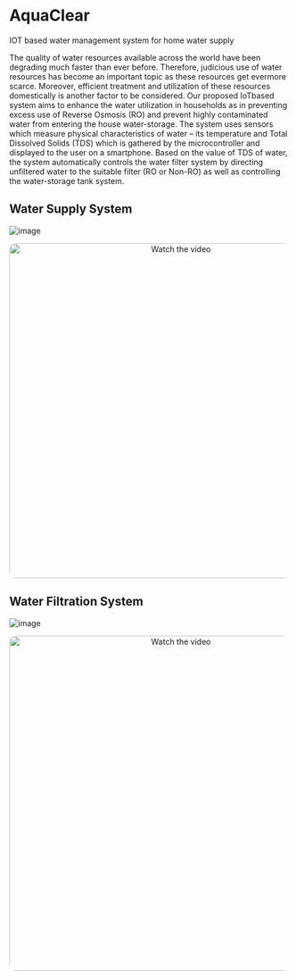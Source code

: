 # AquaClear
IOT based water management system for home water supply


The quality of water resources available across the world have been degrading much faster than ever before. Therefore,
judicious use of water resources has become an important topic as these resources get evermore scarce. Moreover,
efficient treatment and utilization of these resources domestically is another factor to be considered. Our proposed IoTbased system aims to enhance the water utilization in households as in preventing excess use of Reverse Osmosis (RO)
and prevent highly contaminated water from entering the house water-storage. The system uses sensors which measure
physical characteristics of water – its temperature and Total Dissolved Solids (TDS) which is gathered by the
microcontroller and displayed to the user on a smartphone. Based on the value of TDS of water, the system automatically
controls the water filter system by directing unfiltered water to the suitable filter (RO or Non-RO) as well as controlling
the water-storage tank system.

## Water Supply System
![image](https://github.com/user-attachments/assets/119b053f-ac4e-454a-89d2-afbfeea9718f)

<p align="center">
  <a href="https://youtu.be/kXsjpFb03KM" target="_blank">
    <img src="https://img.youtube.com/vi/kXsjpFb03KM/maxresdefault.jpg" alt="Watch the video" width="600" style="border-radius: 12px;">
  </a>
</p>


## Water Filtration System
![image](https://github.com/user-attachments/assets/7e3607c3-2f22-45b3-9ca2-4cdca1bc9f16)

<p align="center">
  <a href="https://youtu.be/_Lu12xWsaqA" target="_blank">
    <img src="https://img.youtube.com/vi/_Lu12xWsaqA/maxresdefault.jpg" alt="Watch the video" width="600" style="border-radius: 12px;">
  </a>
</p>




